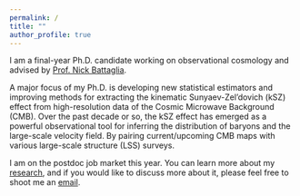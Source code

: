 ```yaml
---
permalink: /
title: ""
author_profile: true
---
```


I am a final-year Ph.D. candidate working on observational cosmology and advised by [Prof. Nick Battaglia](https://astro.cornell.edu/nicholas-battaglia). 

A major focus of my Ph.D. is developing new statistical estimators and improving methods for extracting the kinematic Sunyaev-Zel’dovich (kSZ) effect from high-resolution data of the Cosmic Microwave Background (CMB). Over the past decade or so, the kSZ effect has emerged as a powerful observational tool for inferring the distribution of baryons and the large-scale velocity field. By pairing current/upcoming CMB maps with various large-scale structure (LSS) surveys.


I am on the postdoc job market this year. You can learn more about my [research](/research/), and if you would like to discuss more about it, please feel free to shoot me an [email](mailto:rp585@cornell.edu).













<!-- old code -->

<!-- ---
layout: splash
title: "Hi, I'm Your Name"
permalink: /
header:
  overlay_color: "#000"
  overlay_filter: "0.5"
  overlay_image: /assets/images/header-bg.jpg
  actions:
    - label: "View My Work"
      url: "/projects/"
excerpt: "Welcome to my personal portfolio site — showcasing my projects, research, and ideas."
intro: 
  - excerpt: 'I am Raagini Patki, a sixth year Ph.D. candidate in Astronomy at Cornell University advised by [Nick Battaglia](https://astro.cornell.edu/nicholas-battaglia).  My research is broadly focused on probing fundamental physics in novel ways using the kinematic Sunyaev-Zel’dovich (kSZ) effect.  
  You can learn more [about me](/about/), or explore my featured projects below.'
# feature_row:
#   - image_path: /assets/images/project1.png
#     alt: "Project 1"
#     title: "Project One"
#     excerpt: "A short description of project one goes here."
#     url: "/projects/project1/"
#     btn_label: "Read More"
#     btn_class: "btn--primary"
#   - image_path: /assets/images/project2.png
#     alt: "Project 2"
#     title: "Project Two"
#     excerpt: "A short description of project two goes here."
#     url: "/projects/project2/"
#     btn_label: "Read More"
#     btn_class: "btn--primary"
#   - image_path: /assets/images/project3.png
#     alt: "Project 3"
#     title: "Project Three"
#     excerpt: "A short description of project three goes here."
#     url: "/projects/project3/"
#     btn_label: "Read More"
#     btn_class: "btn--primary"
---

{% include feature_row id="intro" type="center" %}

{% include feature_row %}
 -->